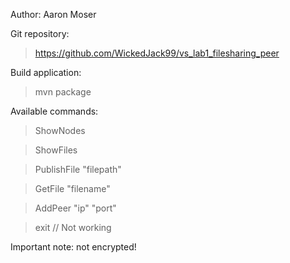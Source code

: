 Author: Aaron Moser

Git repository:
> https://github.com/WickedJack99/vs_lab1_filesharing_peer

Build application:
> mvn package

Available commands:
> ShowNodes

> ShowFiles

> PublishFile "filepath"

> GetFile "filename"

> AddPeer "ip" "port"

> exit // Not working

Important note: not encrypted!
